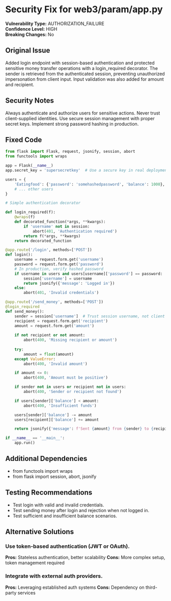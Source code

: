 # Security Fix for web3/param/app.py

**Vulnerability Type:** AUTHORIZATION_FAILURE  
**Confidence Level:** HIGH  
**Breaking Changes:** No

## Original Issue
Added login endpoint with session-based authentication and protected sensitive money transfer operations with a login_required decorator. The sender is retrieved from the authenticated session, preventing unauthorized impersonation from client input. Input validation was also added for amount and recipient.

## Security Notes
Always authenticate and authorize users for sensitive actions. Never trust client-supplied identities. Use secure session management with proper secret keys. Implement strong password hashing in production.

## Fixed Code
```py
from flask import Flask, request, jsonify, session, abort
from functools import wraps

app = Flask(__name__)
app.secret_key = 'supersecretkey'  # Use a secure key in real deployment

users = {
    'Eatingfood': {'password': 'somehashedpassword', 'balance': 1000},
    # ... other users
}

# Simple authentication decorator

def login_required(f):
    @wraps(f)
    def decorated_function(*args, **kwargs):
        if 'username' not in session:
            abort(401, 'Authentication required')
        return f(*args, **kwargs)
    return decorated_function

@app.route('/login', methods=['POST'])
def login():
    username = request.form.get('username')
    password = request.form.get('password')
    # In production, verify hashed password
    if username in users and users[username]['password'] == password:
        session['username'] = username
        return jsonify({'message': 'Logged in'})
    else:
        abort(401, 'Invalid credentials')

@app.route('/send_money', methods=['POST'])
@login_required
def send_money():
    sender = session['username']  # Trust session username, not client input
    recipient = request.form.get('recipient')
    amount = request.form.get('amount')
    
    if not recipient or not amount:
        abort(400, 'Missing recipient or amount')
    
    try:
        amount = float(amount)
    except ValueError:
        abort(400, 'Invalid amount')

    if amount <= 0:
        abort(400, 'Amount must be positive')

    if sender not in users or recipient not in users:
        abort(400, 'Sender or recipient not found')

    if users[sender]['balance'] < amount:
        abort(400, 'Insufficient funds')

    users[sender]['balance'] -= amount
    users[recipient]['balance'] += amount

    return jsonify({'message': f'Sent {amount} from {sender} to {recipient}'})

if __name__ == '__main__':
    app.run()
```

## Additional Dependencies
- from functools import wraps
- from flask import session, abort, jsonify

## Testing Recommendations
- Test login with valid and invalid credentials.
- Test sending money after login and rejection when not logged in.
- Test sufficient and insufficient balance scenarios.

## Alternative Solutions

### Use token-based authentication (JWT or OAuth).
**Pros:** Stateless authentication, better scalability
**Cons:** More complex setup, token management required

### Integrate with external auth providers.
**Pros:** Leveraging established auth systems
**Cons:** Dependency on third-party services

